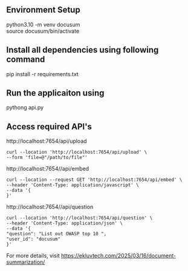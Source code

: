 ## Environment Setup
python3.10 -m venv docusum                  
source docusum/bin/activate
## Install all dependencies using following command
pip install -r requirements.txt

## Run the applicaiton using 
pythong api.py

## Access required API's 
  http://localhost:7654/api/upload
  
    curl --location 'http://localhost:7654/api/upload' \
    --form 'file=@"/path/to/file"'
    
  http://localhost:7654//api/embed
  
    curl --location --request GET 'http://localhost:7654/api/embed' \
    --header 'Content-Type: application/javascript' \
    --data '{
    }'
    
  http://localhost:7654//api/question

    curl --location 'http://localhost:7654/api/question' \
    --header 'Content-Type: application/json' \
    --data '{
    "question": "List out OWASP top 10 ",
    "user_id": "docusum"
    }'
For more details, visit https://ekluvtech.com/2025/03/16/document-summarization/
